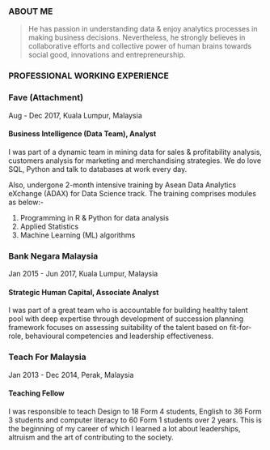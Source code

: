 ### ABOUT ME
> He has passion in understanding data & enjoy analytics processes in making business decisions. Nevertheless, he strongly believes in collaborative efforts and collective power of human brains towards social good, innovations and entrepreneurship.


### PROFESSIONAL WORKING EXPERIENCE

### Fave (Attachment)
Aug - Dec 2017, Kuala Lumpur, Malaysia
#### Business Intelligence (Data Team), Analyst 

I was part of a dynamic team in mining data for sales & profitability analysis, customers analysis for marketing and merchandising strategies. We do love SQL, Python and talk to databases at work every day.

Also, undergone 2-month intensive training by Asean Data Analytics eXchange (ADAX) for Data Science track. The  training comprises modules as below:-  <br>
1. Programming in R & Python for data analysis
2. Applied Statistics 
3. Machine Learning (ML) algorithms

### Bank Negara Malaysia 
Jan 2015 - Jun 2017, Kuala Lumpur, Malaysia 
#### Strategic Human Capital, Associate Analyst

I was part of a great team who is accountable for building healthy talent pool with deep expertise through development of succession planning framework focuses on assessing suitability of the talent based on fit-for-role, behavioural competencies and leadership effectiveness.

### Teach For Malaysia
Jan 2013 - Dec 2014, Perak, Malaysia
#### Teaching Fellow

I was responsible to teach Design to 18 Form 4 students, English to 36 Form 3 students and computer literacy to 60 Form 1 students over 2 years. This is the beginning of my career of which I learned a lot about leaderships, altruism and the art of contributing to the society.
